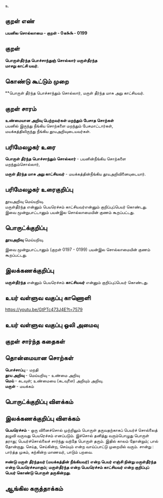 உ

## குறள் எண் 

**பயனில சொல்லாமை - குறள் - 0க௯௯ - 0199**  

## குறள் 

**பொருள்தீர்ந்த பொச்சாந்துஞ் சொல்லார் மருள்தீரந்த  
மாசறு காட்சி யவர்.** 

## கொண்டு கூட்டும் முறை

**பொருள் தீர்ந்த பொச்சாந்தும் சொல்லார், மருள் தீர்ந்த மாசு அறு காட்சியவர்.  

## குறள் சாரம் 

**உண்மையான அறிவு பெற்றவர்கள் மறந்தும் பேசாத சொற்கள்**  
பயனில் இருந்து நீங்கிய சொற்களை மறந்தும் பேசமாட்டார்கள்,  
மயக்கத்திலிருந்து நீங்கிய தூயஅறிவுடையவர்கள்.  

## பரிமேலழகர் உரை

**பொருள் தீர்ந்த பொச்சாந்தும் சொல்லார்** - பயனின்நீங்கிய சொற்களை மறந்தும்சொல்லார்,  

**மருள் தீர்ந்த மாசு அறு காட்சியவர்** - மயக்கத்தின்நீங்கிய தூயஅறிவினையுடையார். 

## பரிமேலழகர் உரைகுறிப்பு   

தூயஅறிவு மெய்யறிவு.  
மருள்தீர்ந்த என்னும் பெயரெச்சம் காட்சியவர்என்னும் குறிப்புப்பெயர் கொண்டது.  
இவை மூன்றுபாட்டானும் பயன்இல சொல்லாமையின் குணம் கூறப்பட்டது.  

## பொருட்க்குறிப்பு 

**தூயஅறிவு** மெய்யறிவு.  
  
இவை மூன்றுபாட்டானும்  (குறள் 0197 - 0199) பயன்இல சொல்லாமையின் குணம் கூறப்பட்டது.  

## இலக்கணக்குறிப்பு  

**மருள்தீர்ந்த** என்னும் பெயரெச்சம் **காட்சியவர்** என்னும் குறிப்புப்பெயர் கொண்டது.  

## உயர் வள்ளுவ வகுப்பு காணொளி

https://youtu.be/GtPTc473J4E?t=7579

## உயர் வள்ளுவ வகுப்பு ஒலி அமைவு 

 
## குறள் சார்ந்த கதைகள் 


## தொன்மையான சொற்கள்

**பொச்சாப்பு** - மறதி  
**தூய அறிவு** -  மெய்யறிவு - உண்மை அறிவு  
**மெய்** - கடவுள்; உண்மையை (கடவுளை) அறியும் அறிவு.  
**மருள்** - மயக்கம்  

## பொருட்க்குறிப்பு விளக்கம்


## இலக்கணக்குறிப்பு விளக்கம்

**பெயரெச்சம்** - ஒரு வினைச்சொல் முற்றிலும் பொருள் தருவதற்காகப் பெயர்ச் சொல்லைத் தழுவி வருவது பெயரெச்சம் எனப்படும். இச்சொல் தனித்து வரும்பொழுது பொருள் தராது; பெயர்ச்சொல்லைச் சார்ந்து வந்தே பொருள் தரும். இதில் காலம் தோன்றும்; பால் தோன்றாது. செய்த, செய்கின்ற, செய்யும் என்ற வாய்ப்பாட்டு முறையில் வரும். சான்று :  பார்த்த முகம், கற்கின்ற மாணவர், பாடும் பறவை.  

**ஈண்டு மருள் தீர்ந்தவர் (மயக்கத்தின் நீங்கியவர்) என்ற பெயர் எஞ்சி நின்று மருள்தீர்ந்த என்ற பெயரெச்சமாகும்; மருள்தீர்ந்த என்ற பெயரெச்சம் காட்சியவர் என்ற குறிப்புப் பெயர் கொண்டு பொருள் தருகின்றது.**

## ஆங்கில கருத்தாக்கம் 



